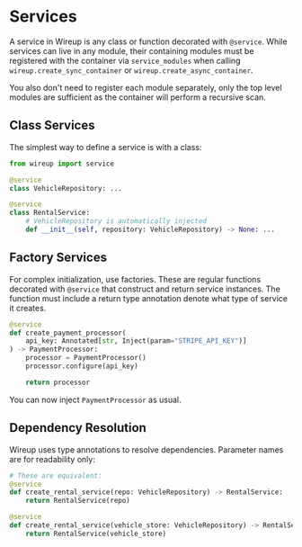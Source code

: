 # Services

A service in Wireup is any class or function decorated with `@service`. 
While services can live in any module, their containing modules must be registered with the container via `service_modules` when calling `wireup.create_sync_container` or `wireup.create_async_container`.

You also don't need to register each module separately, only the top level modules are sufficient
as the container will perform a recursive scan.

## Class Services

The simplest way to define a service is with a class:

```python
from wireup import service

@service
class VehicleRepository: ...

@service
class RentalService:
    # VehicleRepository is automatically injected
    def __init__(self, repository: VehicleRepository) -> None: ...
```

## Factory Services

For complex initialization, use factories. These are regular functions
decorated with `@service` that construct and return service instances. The function must include a return
type annotation denote what type of service it creates.

```python
@service
def create_payment_processor(
    api_key: Annotated[str, Inject(param="STRIPE_API_KEY")]
) -> PaymentProcessor:
    processor = PaymentProcessor()
    processor.configure(api_key)

    return processor
```

You can now inject `PaymentProcessor` as usual.

## Dependency Resolution

Wireup uses type annotations to resolve dependencies. Parameter names are for readability only:

```python
# These are equivalent:
@service
def create_rental_service(repo: VehicleRepository) -> RentalService:
    return RentalService(repo)

@service
def create_rental_service(vehicle_store: VehicleRepository) -> RentalService:
    return RentalService(vehicle_store)
```